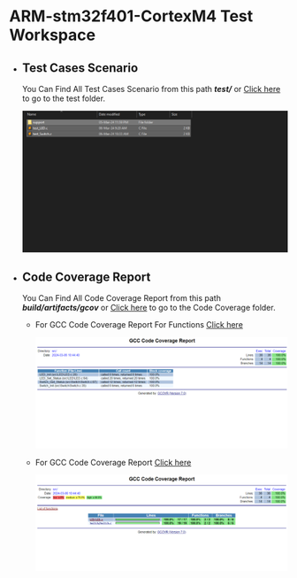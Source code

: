 # **ARM-stm32f401-CortexM4 Test Workspace**

- ## Test Cases Scenario

  You Can Find All Test Cases Scenario from this path ***test/*** or [Click here](./test/) to go to the test folder.
  
  ![image-20240306111239583](README.assets/image20240306111239583.png)

* ## Code Coverage Report

  You Can Find All Code Coverage Report from this path ***build/artifacts/gcov*** or [Click here](./build/artifacts/gcov/) to go to the Code Coverage folder.

  * For GCC Code Coverage Report For Functions [Click here](./build/artifacts/gcov/GcovCoverageResults.functions.html)

    ![image-20240306111739352](README.assets/image20240306111739352.png)

  * For GCC Code Coverage Report [Click here](./build/artifacts/gcov/GcovCoverageResults.html)

    ![image-20240306112147425](README.assets/image20240306112147425.png)
    
    